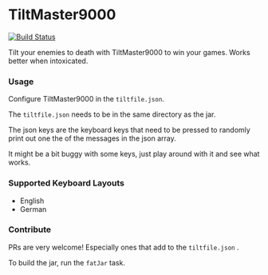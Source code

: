 # TiltMaster9000

[![Build Status](https://travis-ci.org/tiltmaster9000/tiltmaster9000.svg?branch=master)](https://travis-ci.org/tiltmaster9000/tiltmaster9000)

Tilt your enemies to death with TiltMaster9000 to win your games. Works better when intoxicated.

### Usage

Configure TiltMaster9000 in the ```tiltfile.json```.

The ```tiltfile.json``` needs to be in the same directory as the jar.

The json keys are the keyboard keys that need to be pressed to randomly print out one the of the messages in the json array.

It might be a bit buggy with some keys, just play around with it and see what works.

### Supported Keyboard Layouts

- English
- German

### Contribute

PRs are very welcome! Especially ones that add to the ```tiltfile.json``` .

To build the jar, run the ```fatJar``` task.
